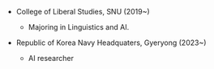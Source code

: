 * College of Liberal Studies, SNU (2019~)
  * Majoring in Linguistics and AI.

* Republic of Korea Navy Headquaters, Gyeryong (2023~)
  * AI researcher



<!--
**onetwothr1/onetwothr1** is a ✨ _special_ ✨ repository because its `README.md` (this file) appears on your GitHub profile.

Here are some ideas to get you started:

- 🔭 I’m currently working on ...
- 🌱 I’m currently learning ...
- 👯 I’m looking to collaborate on ...
- 🤔 I’m looking for help with ...
- 💬 Ask me about ...
- 📫 How to reach me: ...
- 😄 Pronouns: ...
- ⚡ Fun fact: ...
-->
